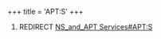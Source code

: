 +++
title = 'APT:S'
+++

1.  REDIRECT [NS_and_APT
    Services#APT:S](NS_and_APT_Services#APT:S "wikilink")